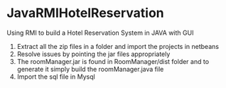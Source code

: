 # JavaRMIHotelReservation
Using RMI to build a Hotel Reservation System in JAVA with GUI

1. Extract all the zip files in a folder and import the projects in netbeans
2. Resolve issues by pointing the jar files appropriately
3. The roomManager.jar is found in RoomManager/dist folder and to generate it simply build the roomManager.java file
4. Import the sql file in Mysql
